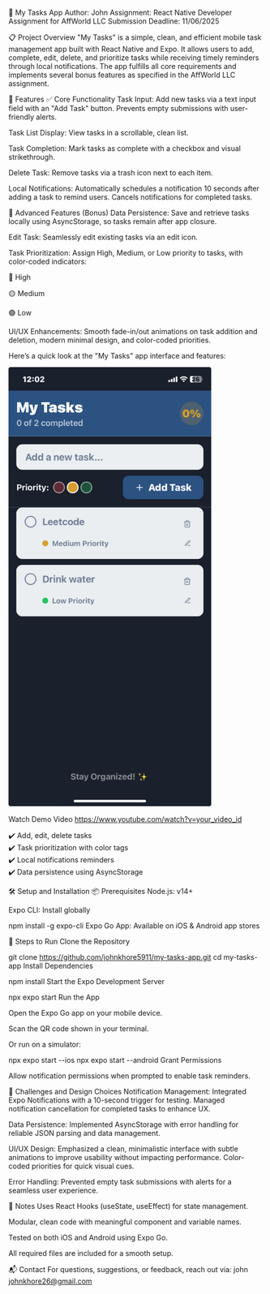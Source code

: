 📱 My Tasks App
Author: John
Assignment: React Native Developer Assignment for AffWorld LLC
Submission Deadline: 11/06/2025

📋 Project Overview
"My Tasks" is a simple, clean, and efficient mobile task management app built with React Native and Expo. It allows users to add, complete, edit, delete, and prioritize tasks while receiving timely reminders through local notifications. The app fulfills all core requirements and implements several bonus features as specified in the AffWorld LLC assignment.

🚀 Features
✅ Core Functionality
Task Input: Add new tasks via a text input field with an "Add Task" button. Prevents empty submissions with user-friendly alerts.

Task List Display: View tasks in a scrollable, clean list.

Task Completion: Mark tasks as complete with a checkbox and visual strikethrough.

Delete Task: Remove tasks via a trash icon next to each item.

Local Notifications: Automatically schedules a notification 10 seconds after adding a task to remind users. Cancels notifications for completed tasks.

🌟 Advanced Features (Bonus)
Data Persistence: Save and retrieve tasks locally using AsyncStorage, so tasks remain after app closure.

Edit Task: Seamlessly edit existing tasks via an edit icon.

Task Prioritization: Assign High, Medium, or Low priority to tasks, with color-coded indicators:

🔴 High

🟡 Medium

🟢 Low

UI/UX Enhancements: Smooth fade-in/out animations on task addition and deletion, modern minimal design, and color-coded priorities.



Here’s a quick look at the "My Tasks" app interface and features:

<img src="assets/33338.jpg" alt="Task App Screenshot" width="400"/>

Watch Demo Video
https://www.youtube.com/watch?v=your_video_id


✔️ Add, edit, delete tasks  
✔️ Task prioritization with color tags  
✔️ Local notifications reminders  
✔️ Data persistence using AsyncStorage  


🛠️ Setup and Installation
📦 Prerequisites
Node.js: v14+

Expo CLI: Install globally


npm install -g expo-cli
Expo Go App: Available on iOS & Android app stores

📲 Steps to Run
Clone the Repository


git clone https://github.com/johnkhore5911/my-tasks-app.git
cd my-tasks-app
Install Dependencies


npm install
Start the Expo Development Server


npx expo start
Run the App

Open the Expo Go app on your mobile device.

Scan the QR code shown in your terminal.

Or run on a simulator:


npx expo start --ios
npx expo start --android
Grant Permissions

Allow notification permissions when prompted to enable task reminders.

🧠 Challenges and Design Choices
Notification Management:
Integrated Expo Notifications with a 10-second trigger for testing. Managed notification cancellation for completed tasks to enhance UX.

Data Persistence:
Implemented AsyncStorage with error handling for reliable JSON parsing and data management.

UI/UX Design:
Emphasized a clean, minimalistic interface with subtle animations to improve usability without impacting performance. Color-coded priorities for quick visual cues.

Error Handling:
Prevented empty task submissions with alerts for a seamless user experience.

📖 Notes
Uses React Hooks (useState, useEffect) for state management.

Modular, clean code with meaningful component and variable names.

Tested on both iOS and Android using Expo Go.

All required files are included for a smooth setup.

📬 Contact
For questions, suggestions, or feedback, reach out via:
john
johnkhore26@gmail.com